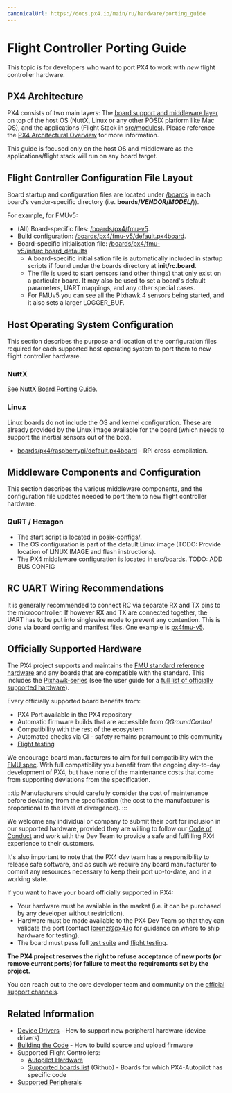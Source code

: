 ```yaml
---
canonicalUrl: https://docs.px4.io/main/ru/hardware/porting_guide
---
```


# Flight Controller Porting Guide

This topic is for developers who want to port PX4 to work with *new* flight controller hardware.

## PX4 Architecture

PX4 consists of two main layers: The [board support and middleware layer](../middleware/README.md) on top of the host OS (NuttX, Linux or any other POSIX platform like Mac OS), and the applications (Flight Stack in [src/modules](https://github.com/PX4/PX4-Autopilot/tree/release/1.14/src/modules)\).  Please reference the [PX4 Architectural Overview](../concept/architecture.md) for more information.

This guide is focused only on the host OS and middleware as the applications/flight stack will run on any board target.

## Flight Controller Configuration File Layout

Board startup and configuration files are located under [/boards](https://github.com/PX4/PX4-Autopilot/tree/release/1.14/boards/) in each board's vendor-specific directory (i.e. **boards/_VENDOR_/_MODEL_/**)).

For example, for FMUv5:
* (All) Board-specific files: [/boards/px4/fmu-v5](https://github.com/PX4/PX4-Autopilot/tree/release/1.14/boards/px4/fmu-v5).<!-- NEED px4_version -->
* Build configuration: [/boards/px4/fmu-v5/default.px4board](https://github.com/PX4/PX4-Autopilot/blob/release/1.14/boards/px4/fmu-v5/default.px4board).<!-- NEED px4_version -->
* Board-specific initialisation file: [/boards/px4/fmu-v5/init/rc.board_defaults](https://github.com/PX4/PX4-Autopilot/blob/release/1.14/boards/px4/fmu-v5/init/rc.board_defaults) <!-- NEED px4_version -->
  - A board-specific initialisation file is automatically included in startup scripts if found under the boards directory at **init/rc.board**.
  - The file is used to start sensors (and other things) that only exist on a particular board. It may also be used to set a board's default parameters, UART mappings, and any other special cases.
  - For FMUv5 you can see all the Pixhawk 4 sensors being started, and it also sets a larger LOGGER_BUF.

## Host Operating System Configuration

This section describes the purpose and location of the configuration files required for each supported host operating system to port them to new flight controller hardware.

### NuttX

See [NuttX Board Porting Guide](porting_guide_nuttx.md).

### Linux

Linux boards do not include the OS and kernel configuration. These are already provided by the Linux image available for the board (which needs to support the inertial sensors out of the box).

* [boards/px4/raspberrypi/default.px4board](https://github.com/PX4/PX4-Autopilot/blob/release/1.14/boards/px4/raspberrypi/default.px4board) - RPI cross-compilation. <!-- NEED px4_version -->

## Middleware Components and Configuration

This section describes the various middleware components, and the configuration file updates needed to port them to new flight controller hardware.

### QuRT / Hexagon

* The start script is located in [posix-configs/](https://github.com/PX4/PX4-Autopilot/tree/release/1.14/posix-configs). <!-- NEED px4_version -->
* The OS configuration is part of the default Linux image (TODO: Provide location of LINUX IMAGE and flash instructions).
* The PX4 middleware configuration is located in [src/boards](https://github.com/PX4/PX4-Autopilot/tree/release/1.14/boards). <!-- NEED px4_version --> TODO: ADD BUS CONFIG


## RC UART Wiring Recommendations

It is generally recommended to connect RC via separate RX and TX pins to the microcontroller. If however RX and TX are connected together, the UART has to be put into singlewire mode to prevent any contention. This is done via board config and manifest files. One example is [px4fmu-v5](https://github.com/PX4/PX4-Autopilot/blob/release/1.14/boards/px4/fmu-v5/src/manifest.c). <!-- NEED px4_version -->


## Officially Supported Hardware

The PX4 project supports and maintains the [FMU standard reference hardware](../hardware/reference_design.md) and any boards that are compatible with the standard. This includes the [Pixhawk-series](../flight_controller/pixhawk_series.md) (see the user guide for a [full list of officially supported hardware](../flight_controller/README.md)).

Every officially supported board benefits from:
* PX4 Port available in the PX4 repository
* Automatic firmware builds that are accessible from *QGroundControl*
* Compatibility with the rest of the ecosystem
* Automated checks via CI - safety remains paramount to this community
* [Flight testing](../test_and_ci/test_flights.md)

We encourage board manufacturers to aim for full compatibility with the [FMU spec](https://pixhawk.org/). With full compatibility you benefit from the ongoing day-to-day development of PX4, but have none of the maintenance costs that come from supporting deviations from the specification.

:::tip
Manufacturers should carefully consider the cost of maintenance before deviating from the specification (the cost to the manufacturer is proportional to the level of divergence).
:::

We welcome any individual or company to submit their port for inclusion in our supported hardware, provided they are willing to follow our [Code of Conduct](https://github.com/PX4/PX4-Autopilot/blob/release/1.14/CODE_OF_CONDUCT.md) and work with the Dev Team to provide a safe and fulfilling PX4 experience to their customers.

It's also important to note that the PX4 dev team has a responsibility to release safe software, and as such we require any board manufacturer to commit any resources necessary to keep their port up-to-date, and in a working state.

If you want to have your board officially supported in PX4:
* Your hardware must be available in the market (i.e. it can be purchased by any developer without restriction).
* Hardware must be made available to the PX4 Dev Team so that they can validate the port (contact [lorenz@px4.io](mailto:lorenz@px4.io) for guidance on where to ship hardware for testing).
* The board must pass full [test suite](../test_and_ci/README.md) and [flight testing](../test_and_ci/test_flights.md).

**The PX4 project reserves the right to refuse acceptance of new ports (or remove current ports) for failure to meet the requirements set by the project.**

You can reach out to the core developer team and community on the [official support channels](../contribute/support.md).


## Related Information

* [Device Drivers](../middleware/drivers.md) - How to support new peripheral hardware (device drivers)
* [Building the Code](../dev_setup/building_px4.md) - How to build source and upload firmware
* Supported Flight Controllers:
  * [Autopilot Hardware](../flight_controller/README.md)
  * [Supported boards list](https://github.com/PX4/PX4-Autopilot/#supported-hardware) (Github) - Boards for which PX4-Autopilot has specific code
* [Supported Peripherals](../peripherals/README.md)

